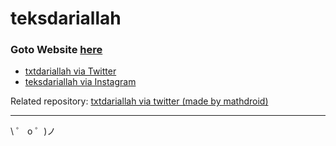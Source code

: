 # teksdariallah

### Goto Website [here](http://teksdariallah.sutanlab.id)

- [txtdariallah via Twitter](https://twitter.com/txtdariallah)
- [teksdariallah via Instagram](https://instagram.com/teksdariallah)

Related repository: [txtdariallah via twitter (made by mathdroid)](https://github.com/mathdroid/txtdariallah)

---

\ ゜ o ゜)ノ
